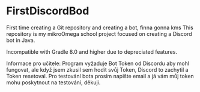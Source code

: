 # FirstDiscordBod
First time creating a Git repository and creating a bot, finna gonna kms
This repository is my mikroOmega school project focused on creating a Discord bot in Java.

Incompatible with Gradle 8.0 and higher due to depreciated features.


Informace pro učitele: Program vyžaduje Bot Token od Discordu aby mohl fungovat, ale když jsem zkusil sem hodit svůj Token, Discord to zachytil a Token resetoval. Pro testování bota prosím napište email a já vám můj token mohu poskytnout na testování, děkuji.
